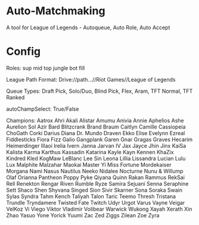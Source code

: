 # Auto-Matchmaking
A tool for League of Legends - Autoqueue, Auto Role, Auto Accept

# Config
Roles:
sup
mid
top
jungle
bot
fill

League Path Format:
Drive://path...//Riot Games//League of Legends

Queue Types:
Draft Pick,
Solo/Duo,
Blind Pick,
Flex,
Aram,
TFT Normal,
TFT Ranked

autoChampSelect:
True/False

Champions:
Aatrox
Ahri
Akali
Alistar
Amumu
Anivia
Annie
Aphelios
Ashe
Aurelion Sol
Azir
Bard
Blitzcrank
Brand
Braum
Caitlyn
Camille
Cassiopeia
ChoGath
Corki
Darius
Diana
Dr. Mundo
Draven
Ekko
Elise
Evelynn
Ezreal
Fiddlesticks
Fiora
Fizz
Galio
Gangplank
Garen
Gnar
Gragas
Graves
Hecarim
Heimerdinger
Illaoi
Irelia
Ivern
Janna
Jarvan IV
Jax
Jayce
Jhin
Jinx
KaiSa
Kalista
Karma
Karthus
Kassadin
Katarina
Kayle
Kayn
Kennen
KhaZix
Kindred
Kled
KogMaw
LeBlanc
Lee Sin
Leona
Lillia
Lissandra
Lucian
Lulu
Lux
Malphite
Malzahar
Maokai
Master Yi
Miss Fortune
Mordekaiser
Morgana
Nami
Nasus
Nautilus
Neeko
Nidalee
Nocturne
Nunu & Willump
Olaf
Orianna
Pantheon
Poppy
Pyke
Qiyana
Quinn
Rakan
Rammus
RekSai
Rell
Renekton
Rengar
Riven
Rumble
Ryze
Samira
Sejuani
Senna
Seraphine
Sett
Shaco
Shen
Shyvana
Singed
Sion
Sivir
Skarner
Sona
Soraka
Swain
Sylas
Syndra
Tahm Kench
Taliyah
Talon
Taric
Teemo
Thresh
Tristana
Trundle
Tryndamere
Twisted Fate
Twitch
Udyr
Urgot
Varus
Vayne
Veigar
VelKoz
Vi
Viego
Viktor
Vladimir
Volibear
Warwick
Wukong
Xayah
Xerath
Xin Zhao
Yasuo
Yone
Yorick
Yuumi
Zac
Zed
Ziggs
Zilean
Zoe
Zyra
